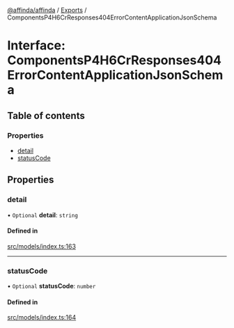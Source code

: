 [@affinda/affinda](../README.md) / [Exports](../modules.md) / ComponentsP4H6CrResponses404ErrorContentApplicationJsonSchema

# Interface: ComponentsP4H6CrResponses404ErrorContentApplicationJsonSchema

## Table of contents

### Properties

- [detail](ComponentsP4H6CrResponses404ErrorContentApplicationJsonSchema.md#detail)
- [statusCode](ComponentsP4H6CrResponses404ErrorContentApplicationJsonSchema.md#statuscode)

## Properties

### detail

• `Optional` **detail**: `string`

#### Defined in

[src/models/index.ts:163](https://github.com/affinda/affinda-typescript/blob/a379e85/src/models/index.ts#L163)

___

### statusCode

• `Optional` **statusCode**: `number`

#### Defined in

[src/models/index.ts:164](https://github.com/affinda/affinda-typescript/blob/a379e85/src/models/index.ts#L164)

